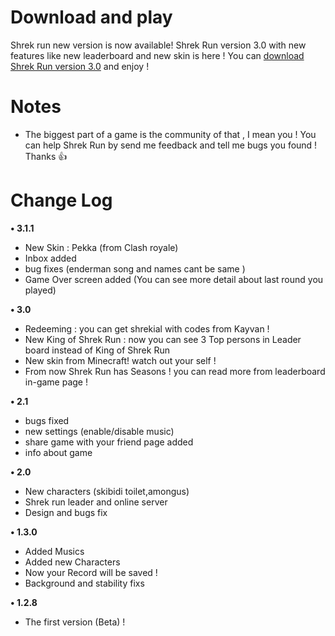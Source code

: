 
# Download and play
Shrek run new version is now available! Shrek Run version 3.0 with new features like new leaderboard and new skin is here ! You can [download Shrek Run version 3.0](https://drive.google.com/file/d/1qdRqrzSH1C3bTHOYqDZ3ex8EArSe7Er7/view?usp=drivesdk) and enjoy !

# Notes 
- The biggest part of a game is the community of that , I mean you ! You can help Shrek Run by send me feedback and tell me bugs you found ! Thanks 👍

# Change Log
**• 3.1.1**
- New Skin : Pekka (from Clash royale)
- Inbox added
- bug fixes (enderman song and names cant be same )
- Game Over screen added (You can see more detail about last round you played)

**• 3.0**
- Redeeming : you can get shrekial with codes from Kayvan !
- New King of Shrek Run : now you can see 3 Top persons in Leader board instead of King of Shrek Run
- New skin from Minecraft! watch out your self !
- From now Shrek Run has Seasons ! you can read more from leaderboard in-game page !

**• 2.1**
- bugs fixed
- new settings (enable/disable music)
- share game with your friend page added
- info about game

**• 2.0**
- New characters (skibidi toilet,amongus)
- Shrek run leader and online server 
- Design and bugs fix 

**• 1.3.0**
- Added Musics
- Added new Characters
- Now your Record will be saved !
- Background and stability fixs 

**• 1.2.8**
- The first version (Beta) !
